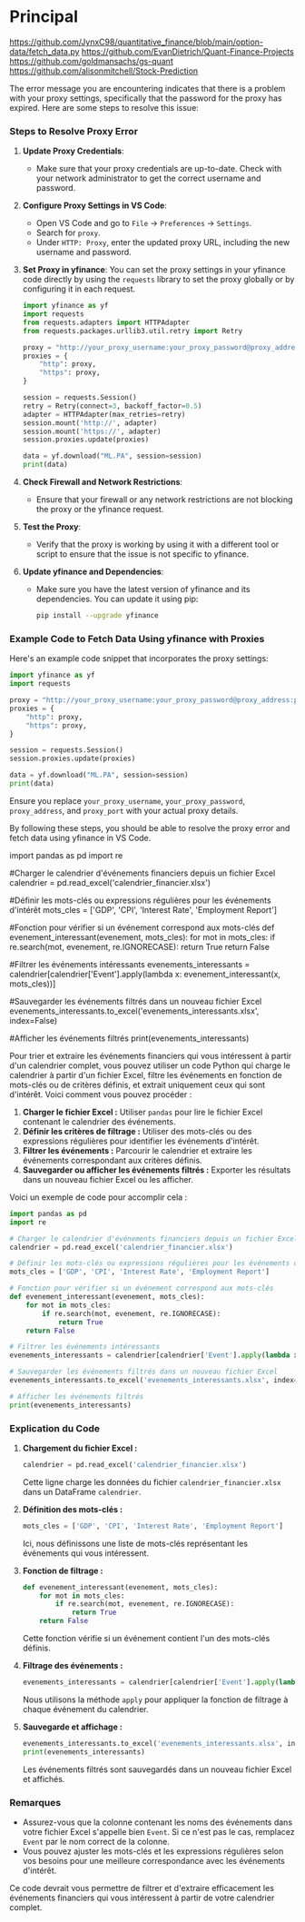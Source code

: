 # Principal
https://github.com/JynxC98/quantitative_finance/blob/main/option-data/fetch_data.py
https://github.com/EvanDietrich/Quant-Finance-Projects
https://github.com/goldmansachs/gs-quant
https://github.com/alisonmitchell/Stock-Prediction


The error message you are encountering indicates that there is a problem with your proxy settings, specifically that the password for the proxy has expired. Here are some steps to resolve this issue:

### Steps to Resolve Proxy Error

1. **Update Proxy Credentials**:
   - Make sure that your proxy credentials are up-to-date. Check with your network administrator to get the correct username and password.

2. **Configure Proxy Settings in VS Code**:
   - Open VS Code and go to `File` -> `Preferences` -> `Settings`.
   - Search for `proxy`.
   - Under `HTTP: Proxy`, enter the updated proxy URL, including the new username and password.

3. **Set Proxy in yfinance**:
   You can set the proxy settings in your yfinance code directly by using the `requests` library to set the proxy globally or by configuring it in each request.

   ```python
   import yfinance as yf
   import requests
   from requests.adapters import HTTPAdapter
   from requests.packages.urllib3.util.retry import Retry

   proxy = "http://your_proxy_username:your_proxy_password@proxy_address:proxy_port"
   proxies = {
       "http": proxy,
       "https": proxy,
   }

   session = requests.Session()
   retry = Retry(connect=3, backoff_factor=0.5)
   adapter = HTTPAdapter(max_retries=retry)
   session.mount('http://', adapter)
   session.mount('https://', adapter)
   session.proxies.update(proxies)

   data = yf.download("ML.PA", session=session)
   print(data)
   ```

4. **Check Firewall and Network Restrictions**:
   - Ensure that your firewall or any network restrictions are not blocking the proxy or the yfinance request.

5. **Test the Proxy**:
   - Verify that the proxy is working by using it with a different tool or script to ensure that the issue is not specific to yfinance.

6. **Update yfinance and Dependencies**:
   - Make sure you have the latest version of yfinance and its dependencies. You can update it using pip:
     ```bash
     pip install --upgrade yfinance
     ```

### Example Code to Fetch Data Using yfinance with Proxies

Here's an example code snippet that incorporates the proxy settings:

```python
import yfinance as yf
import requests

proxy = "http://your_proxy_username:your_proxy_password@proxy_address:proxy_port"
proxies = {
    "http": proxy,
    "https": proxy,
}

session = requests.Session()
session.proxies.update(proxies)

data = yf.download("ML.PA", session=session)
print(data)
```

Ensure you replace `your_proxy_username`, `your_proxy_password`, `proxy_address`, and `proxy_port` with your actual proxy details.

By following these steps, you should be able to resolve the proxy error and fetch data using yfinance in VS Code.

import pandas as pd
import re

#Charger le calendrier d'événements financiers depuis un fichier Excel
calendrier = pd.read_excel('calendrier_financier.xlsx')

#Définir les mots-clés ou expressions régulières pour les événements d'intérêt
mots_cles = ['GDP', 'CPI', 'Interest Rate', 'Employment Report']

#Fonction pour vérifier si un événement correspond aux mots-clés
def evenement_interessant(evenement, mots_cles):
    for mot in mots_cles:
        if re.search(mot, evenement, re.IGNORECASE):
            return True
    return False

#Filtrer les événements intéressants
evenements_interessants = calendrier[calendrier['Event'].apply(lambda x: evenement_interessant(x, mots_cles))]

#Sauvegarder les événements filtrés dans un nouveau fichier Excel
evenements_interessants.to_excel('evenements_interessants.xlsx', index=False)

#Afficher les événements filtrés
print(evenements_interessants)



Pour trier et extraire les événements financiers qui vous intéressent à partir d'un calendrier complet, vous pouvez utiliser un code Python qui charge le calendrier à partir d'un fichier Excel, filtre les événements en fonction de mots-clés ou de critères définis, et extrait uniquement ceux qui sont d'intérêt. Voici comment vous pouvez procéder :

1. **Charger le fichier Excel :** Utiliser `pandas` pour lire le fichier Excel contenant le calendrier des événements.
2. **Définir les critères de filtrage :** Utiliser des mots-clés ou des expressions régulières pour identifier les événements d'intérêt.
3. **Filtrer les événements :** Parcourir le calendrier et extraire les événements correspondant aux critères définis.
4. **Sauvegarder ou afficher les événements filtrés :** Exporter les résultats dans un nouveau fichier Excel ou les afficher.

Voici un exemple de code pour accomplir cela :

```python
import pandas as pd
import re

# Charger le calendrier d'événements financiers depuis un fichier Excel
calendrier = pd.read_excel('calendrier_financier.xlsx')

# Définir les mots-clés ou expressions régulières pour les événements d'intérêt
mots_cles = ['GDP', 'CPI', 'Interest Rate', 'Employment Report']

# Fonction pour vérifier si un événement correspond aux mots-clés
def evenement_interessant(evenement, mots_cles):
    for mot in mots_cles:
        if re.search(mot, evenement, re.IGNORECASE):
            return True
    return False

# Filtrer les événements intéressants
evenements_interessants = calendrier[calendrier['Event'].apply(lambda x: evenement_interessant(x, mots_cles))]

# Sauvegarder les événements filtrés dans un nouveau fichier Excel
evenements_interessants.to_excel('evenements_interessants.xlsx', index=False)

# Afficher les événements filtrés
print(evenements_interessants)
```

### Explication du Code

1. **Chargement du fichier Excel :**
   ```python
   calendrier = pd.read_excel('calendrier_financier.xlsx')
   ```
   Cette ligne charge les données du fichier `calendrier_financier.xlsx` dans un DataFrame `calendrier`.

2. **Définition des mots-clés :**
   ```python
   mots_cles = ['GDP', 'CPI', 'Interest Rate', 'Employment Report']
   ```
   Ici, nous définissons une liste de mots-clés représentant les événements qui vous intéressent.

3. **Fonction de filtrage :**
   ```python
   def evenement_interessant(evenement, mots_cles):
       for mot in mots_cles:
           if re.search(mot, evenement, re.IGNORECASE):
               return True
       return False
   ```
   Cette fonction vérifie si un événement contient l'un des mots-clés définis.

4. **Filtrage des événements :**
   ```python
   evenements_interessants = calendrier[calendrier['Event'].apply(lambda x: evenement_interessant(x, mots_cles))]
   ```
   Nous utilisons la méthode `apply` pour appliquer la fonction de filtrage à chaque événement du calendrier.

5. **Sauvegarde et affichage :**
   ```python
   evenements_interessants.to_excel('evenements_interessants.xlsx', index=False)
   print(evenements_interessants)
   ```
   Les événements filtrés sont sauvegardés dans un nouveau fichier Excel et affichés.

### Remarques

- Assurez-vous que la colonne contenant les noms des événements dans votre fichier Excel s'appelle bien `Event`. Si ce n'est pas le cas, remplacez `Event` par le nom correct de la colonne.
- Vous pouvez ajuster les mots-clés et les expressions régulières selon vos besoins pour une meilleure correspondance avec les événements d'intérêt.

Ce code devrait vous permettre de filtrer et d'extraire efficacement les événements financiers qui vous intéressent à partir de votre calendrier complet.
